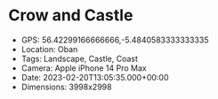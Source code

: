 # Crow and Castle

- GPS: 56.42299166666666,-5.4840583333333335
- Location: Oban
- Tags: Landscape, Castle, Coast
- Camera: Apple iPhone 14 Pro Max
- Date: 2023-02-20T13:05:35.000+00:00
- Dimensions: 3998x2998

